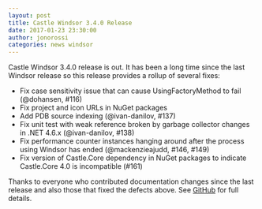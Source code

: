 ```yaml
---
layout: post
title: Castle Windsor 3.4.0 Release
date: 2017-01-23 23:30:00
author: jonorossi
categories: news windsor
---
```

Castle Windsor 3.4.0 release is out. It has been a long time since the last Windsor release so this release provides a
rollup of several fixes:

- Fix case sensitivity issue that can cause UsingFactoryMethod to fail (@dohansen, #116)
- Fix project and icon URLs in NuGet packages
- Add PDB source indexing (@ivan-danilov, #137)
- Fix unit test with weak reference broken by garbage collector changes in .NET 4.6.x (@ivan-danilov, #138)
- Fix performance counter instances hanging around after the process using Windsor has ended (@mackenzieajudd, #146, #149)
- Fix version of Castle.Core dependency in NuGet packages to indicate Castle.Core 4.0 is incompatible (#161)

Thanks to everyone who contributed documentation changes since the last release and also those that fixed the defects
above. See [GitHub][github-release] for full details.

[github-release]: https://github.com/castleproject/Windsor/releases/tag/v3.4.0
